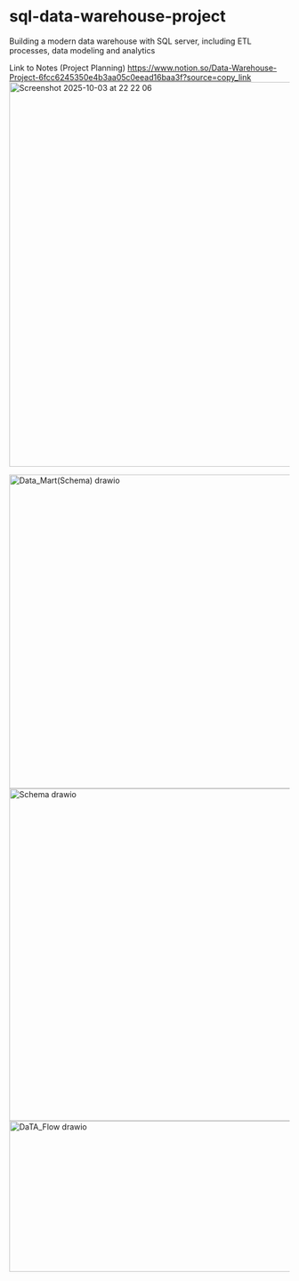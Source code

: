# sql-data-warehouse-project
Building a modern data warehouse with SQL server, including ETL processes, data modeling and analytics

Link to Notes (Project Planning) https://www.notion.so/Data-Warehouse-Project-6fcc6245350e4b3aa05c0eead16baa3f?source=copy_link
<img width="1063" height="691" alt="Screenshot 2025-10-03 at 22 22 06" src="https://github.com/user-attachments/assets/12b9e526-3f9c-4bed-aaff-68e970a69103" />

<img width="961" height="564" alt="Data_Mart(Schema) drawio" src="https://github.com/user-attachments/assets/b12fd9de-31a2-4e9f-a0bd-eab5cee4a013" />

<img width="1263" height="597" alt="Schema drawio" src="https://github.com/user-attachments/assets/a06c82db-77f9-4489-9151-66bcac85d330" />

<img width="653" height="271" alt="DaTA_Flow drawio" src="https://github.com/user-attachments/assets/8fbf4272-9d7a-4566-add4-cfd54965c81e" />



